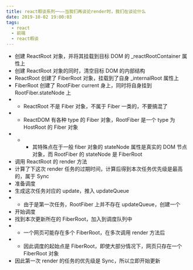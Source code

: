 ```yaml
---
title: react暇谈系列一——当我们再谈论render时，我们在谈论什么
date: 2019-10-02 19:00:03
tags:
  - react
  - 前端
  - react暇谈
---
```


- 创建 ReactRoot 对象，并将其挂载到目标 DOM 的 _reactRootContainer 属性上
- 创建 ReactRoot 对象的同时，清空目标 DOM 的内部结构
- ReactRoot 创建了 FiberRoot 对象，挂载到了自身 _internalRoot 属性上
- FiberRoot 创建了 RootFiber   current 身上，同时将自身挂到 RootFiber.stateNode 上
- - ReactRoot 不是 Fiber 对象，不属于 Fiber 一类的，不要搞混了
- - ReactDOM 有各种 type 的 Fiber 对象，RootFiber 是一个 type 为 HostRoot 的 Fiber 对象
- - - 其特殊点在于一般 fiber 对象的 stateNode 属性是真实的 DOM 节点对象，而 RootFiber 的 stateNode 是 FiberRoot
- 调用 ReactRoot 的 render 方法
- 计算了下这次 render 任务的过期时间，计算后得到本次任务优先级是最高的，属于 Sync
- 准备调度
- 生成这次任务对应的 update，推入 updateQueue
- - 由于是第一次任务，RootFiber 上并不存在 updateQueue，创建一个
- 开始调度
- 找到本次更新所在的 FiberRoot，加入到调度队列中
- - 一个网页可能存在多个 FiberRoot，在多次调用 render 方法后
- - 因此调度的起始点是 FiberRoot，即使大部分情况下，网页只存在一个 FiberRoot 对象
- 因此第一次 render 的任务的优先级是 Sync，所以立即开始更新